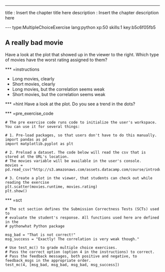 ---
title       : Insert the chapter title here
description : Insert the chapter description here

--- type:MultipleChoiceExercise lang:python xp:50 skills:1 key:b5c6f05fb5
## A really bad movie

Have a look at the plot that showed up in the viewer to the right. Which type of movies have the worst rating assigned to them?

*** =instructions
- Long movies, clearly
- Short movies, clearly
- Long movies, but the correlation seems weak
- Short movies, but the correlation seems weak

*** =hint
Have a look at the plot. Do you see a trend in the dots?

*** =pre_exercise_code
```{python}
# The pre exercise code runs code to initialize the user's workspace. You can use it for several things:

# 1. Pre-load packages, so that users don't have to do this manually.
import pandas as pd
import matplotlib.pyplot as plt

# 2. Preload a dataset. The code below will read the csv that is stored at the URL's location.
# The movies variable will be available in the user's console.
movies = pd.read_csv("http://s3.amazonaws.com/assets.datacamp.com/course/introduction_to_r/movies.csv")

# 3. Create a plot in the viewer, that students can check out while reading the exercise
plt.scatter(movies.runtime, movies.rating)
plt.show()
```

*** =sct
```{python}
# The sct section defines the Submission Correctness Tests (SCTs) used to
# evaluate the student's response. All functions used here are defined in the
# pythonwhat Python package

msg_bad = "That is not correct!"
msg_success = "Exactly! The correlation is very weak though."

# Use test_mc() to grade multiple choice exercises.
# Pass the correct option (option 4 in the instructions) to correct.
# Pass the feedback messages, both positive and negative, to feedback_msgs in the appropriate order.
test_mc(4, [msg_bad, msg_bad, msg_bad, msg_success])
```